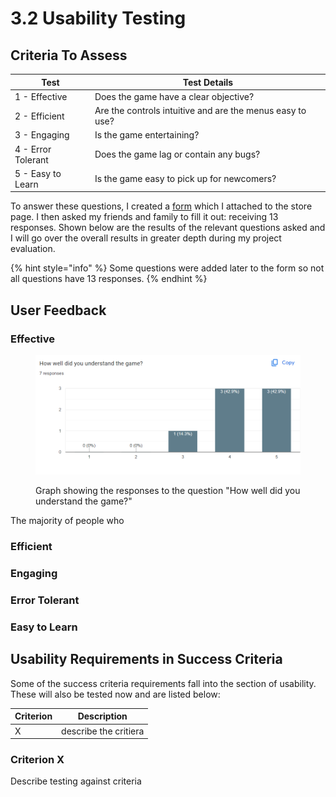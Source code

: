# 3.2 Usability Testing

## Criteria To Assess

| Test               | Test Details                                              |
| ------------------ | --------------------------------------------------------- |
| 1 - Effective      | Does the game have a clear objective?                     |
| 2 - Efficient      | Are the controls intuitive and are the menus easy to use? |
| 3 - Engaging       | Is the game entertaining?                                 |
| 4 - Error Tolerant | Does the game lag or contain any bugs?                    |
| 5 - Easy to Learn  | Is the game easy to pick up for newcomers?                |

To answer these questions, I created a [form](https://docs.google.com/forms/d/e/1FAIpQLSewdKSRPxViHy7iZwTl3iMBZkAM8XL76dQIEQXJQ5ZiwxuIdg/viewform) which I attached to the store page. I then asked my friends and family to fill it out: receiving 13 responses. Shown below are the results of the relevant questions asked and I will go over the overall results in greater depth during my project evaluation.

{% hint style="info" %}
Some questions were added later to the form so not all questions have 13 responses.
{% endhint %}

## User Feedback

### Effective

<figure><img src="../.gitbook/assets/image.png" alt=""><figcaption><p>Graph showing the responses to the question "How well did you understand the game?"</p></figcaption></figure>

The majority of people who&#x20;

### Efficient



### Engaging



### Error Tolerant



### Easy to Learn



## Usability Requirements in Success Criteria

Some of the success criteria requirements fall into the section of usability. These will also be tested now and are listed below:

| Criterion | Description           |
| --------- | --------------------- |
| X         | describe the critiera |

### Criterion X

Describe testing against criteria
